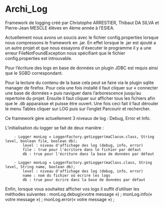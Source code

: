 # Archi_Log


Framework de logging créé par Christophe ARRESTIER, Thibaut DA SILVA et Pierre-Jean MESCLE élèves en 4ème année à l’ESIEA.

Actuellement nous avons un soucis avec le fichier config.properties lorsque nous compressons le framework en .jar. En effet lorsque le .jar est ajouté a un autre projet et que nous essayons d'éxecuter le programme il y a une erreur FileNotFoundException nous spécifiant que le fichier config.properties est introuvable.

Pour l’écriture des logs en base de données un plugin JDBC est requis ainsi que le SGBD correspondant.

Pour la lecture du contenu de la base cela peut se faire via le plugin sqlite manager de firefox. Pour cela une fois installé il faut cliquer sur « connecter une base de données »  puis naviguer dans l’arborescence jusqu’au repertoire du projet. Ensuite il faut cliquer sur afficher tous les fichiers afin que le .db apparaisse et puisse être ouvert. Une fois ceci fait il faut dérouler le menu Tables cliquer sur LOG puis sur l’onglet Parcourir et rechercher.

Ce framework gère actuellement 3 niveaux de log : Debug, Error et Info.

L’initialisation du logger se fait de deux manière : 

		- Logger monLog = LoggerFactory.getLogger(maClasse.class, String level, boolean file, boolean db);
			level : niveau d'affichage des log (debug, info, error)
			file : true pour l'écriture dans le fichier par défaut
			db : true pour l'écriture dans la base de données par défaut
			
		- Logger monLog = LoggerFactory.getLogger(maClass.class, String level, String name, boolean db);
			level : niveau d'affichage des log (debug, info, error)
			name : nom du fichier où écrire les logs
			db : true pour écrire dans la base de données par défaut
			

Enfin, lorsque vous souhaitez afficher vos logs il suffit d’utiliser les méthodes suivantes :
monLog.debug(«votre message ») ;
monLog.info(« votre message ») ;
monLog.error(« votre message ») ;

